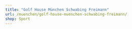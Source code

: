 ```yaml
---
title: "Golf House München Schwabing Freimann"
url: /muenchen/golf-house-muenchen-schwabing-freimann/
shop: Sport
---
```

